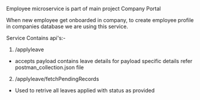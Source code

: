 Employee microservice is part of main project Company Portal 

When new employee get onboarded in company, to create employee profile in companies database we are using this service.


Service Contains api's:- 
1) /applyleave
 - accepts payload contains leave details 
for payload specific details refer postman_collection.json file

2) /applyleave/fetchPendingRecords
 - Used to retrive all leaves applied with status as provided 

